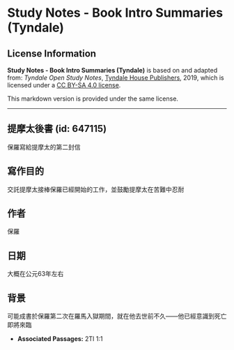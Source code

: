 # Study Notes - Book Intro Summaries (Tyndale)

## License Information

**Study Notes - Book Intro Summaries (Tyndale)** is based on and adapted from: _Tyndale Open Study Notes_, [Tyndale House Publishers](https://tyndaleopenresources.com/), 2019, which is licensed under a [CC BY-SA 4.0 license](https://creativecommons.org/licenses/by-sa/4.0/legalcode.en).

This markdown version is provided under the same license.



--------------------------------

## 提摩太後書 (id: 647115)

保羅寫給提摩太的第二封信

寫作目的
----

交託提摩太接棒保羅已經開始的工作，並鼓勵提摩太在苦難中忍耐

作者
--

保羅

日期
--

大概在公元63年左右

背景
--

可能成書於保羅第二次在羅馬入獄期間，就在他去世前不久——他已經意識到死亡即將來臨

* **Associated Passages:** 2TI 1:1

